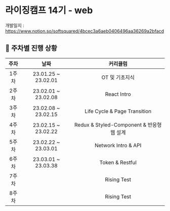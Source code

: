 # 라이징캠프 14기 - web


개발일지 : https://www.notion.so/softsquared/4bcec3a6aeb0406496aa36269a2bfacd



## 📌 주차별 진행 상황
| 주차 | 날짜 | 커리큘럼 |  
| :----------: | :----------: | :----------: |
| 1주차 | 23.01.25 ~ 23.02.01 | OT 및 기초지식 | 
| 2주차 | 23.02.01 ~ 23.02.08 | React Intro |
| 3주차 | 23.02.08 ~ 23.02.15 | Life Cycle & Page Transition |  
| 4주차 | 23.02.15 ~ 23.02.22 | Redux & Styled-Component & 반응형 웹 설계 |  
| 5주차 | 23.02.22 ~ 23.03.01 | Network Intro & API |  
| 6주차 | 23.03.01 ~ 23.03.38 | Token & Restful | 
| 7주차 |  | Rising Test | 
| 8주차 |  | Rising Test |  

